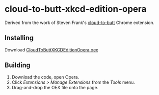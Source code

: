 # cloud-to-butt-xkcd-edition-opera

Derived from the work of Steven Frank's [cloud-to-butt](https://github.com/panicsteve/cloud-to-butt) Chrome extension.


## Installing

Download [CloudToButtXKCDEditionOpera.oex](https://github.com/woodsj/cloud-to-butt-xkcd-edition-opera/releases/download/Final/cloud-to-butt-xkcd-edition-opera.oex)


## Building

1. Download the code, open Opera.
2. Click *Extensions > Manage Extensions* from the *Tools* menu.
3. Drag-and-drop the OEX file onto the page.
